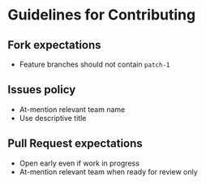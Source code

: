 # Guidelines for Contributing

## Fork expectations
- Feature branches should not contain `patch-1`

## Issues policy
- At-mention relevant team name
- Use descriptive title

## Pull Request expectations
- Open early even if work in progress
- At-mention relevant team when ready for review only

